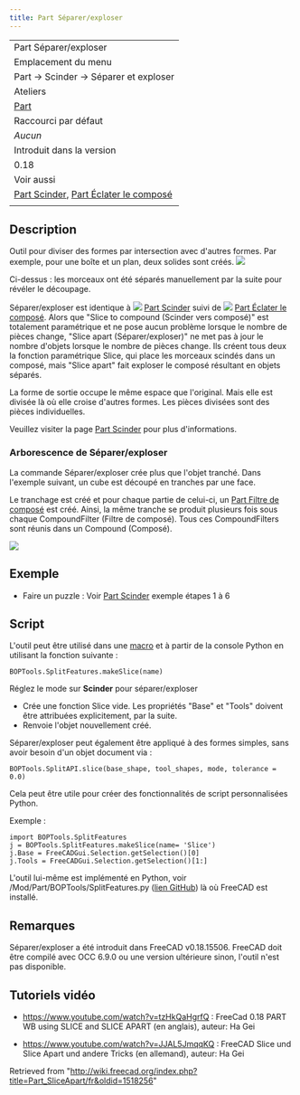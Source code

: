 ```yaml
---
title: Part Séparer/exploser
---
```

|  |
| --- |
| Part Séparer/exploser |
| Emplacement du menu |
| Part → Scinder → Séparer et exploser |
| Ateliers |
| [Part](/Part_Workbench/fr "Part Workbench/fr") |
| Raccourci par défaut |
| *Aucun* |
| Introduit dans la version |
| 0.18 |
| Voir aussi |
| [Part Scinder](/Part_Slice/fr "Part Slice/fr"), [Part Éclater le composé](/Part_ExplodeCompound/fr "Part ExplodeCompound/fr") |
|  |

## Description

Outil pour diviser des formes par intersection avec d'autres formes. Par exemple, pour une boîte et un plan, deux solides sont créés.
![](/images/Part_Slice_Demo.png)

Ci-dessus : les morceaux ont été séparés manuellement par la suite pour révéler le découpage.

Séparer/exploser est identique à ![](/images/Part_Slice.svg) [Part Scinder](/Part_Slice/fr "Part Slice/fr") suivi de ![](/images/Part_ExplodeCompound.svg) [Part Éclater le composé](/Part_ExplodeCompound/fr "Part ExplodeCompound/fr"). Alors que "Slice to compound (Scinder vers composé)" est totalement paramétrique et ne pose aucun problème lorsque le nombre de pièces change, "Slice apart (Séparer/exploser)" ne met pas à jour le nombre d'objets lorsque le nombre de pièces change. Ils créent tous deux la fonction paramétrique Slice, qui place les morceaux scindés dans un composé, mais "Slice apart" fait exploser le composé résultant en objets séparés.

La forme de sortie occupe le même espace que l'original. Mais elle est divisée là où elle croise d'autres formes. Les pièces divisées sont des pièces individuelles.

Veuillez visiter la page [Part Scinder](/Part_Slice/fr "Part Slice/fr") pour plus d'informations.

### Arborescence de Séparer/exploser

La commande Séparer/exploser crée plus que l'objet tranché. Dans l'exemple suivant, un cube est découpé en tranches par une face.

Le tranchage est créé et pour chaque partie de celui-ci, un [Part Filtre de composé](/Part_CompoundFilter/fr "Part CompoundFilter/fr") est créé. Ainsi, la même tranche se produit plusieurs fois sous chaque CompoundFilter (Filtre de composé). Tous ces CompoundFilters sont réunis dans un Compound (Composé).

![](/images/Part_SliceApartTree.png)

## Exemple

* Faire un puzzle : Voir [Part Scinder](/Part_Slice/fr "Part Slice/fr") exemple étapes 1 à 6

## Script

L'outil peut être utilisé dans une [macro](/Macros/fr "Macros/fr") et à partir de la console Python en utilisant la fonction suivante :

```
BOPTools.SplitFeatures.makeSlice(name)

```

Réglez le mode sur **Scinder** pour séparer/exploser

* Crée une fonction Slice vide. Les propriétés "Base" et "Tools" doivent être attribuées explicitement, par la suite.
* Renvoie l'objet nouvellement créé.

Séparer/exploser peut également être appliqué à des formes simples, sans avoir besoin d'un objet document via :

```
BOPTools.SplitAPI.slice(base_shape, tool_shapes, mode, tolerance = 0.0)

```

Cela peut être utile pour créer des fonctionnalités de script personnalisées Python.

Exemple :

```
import BOPTools.SplitFeatures
j = BOPTools.SplitFeatures.makeSlice(name= 'Slice')
j.Base = FreeCADGui.Selection.getSelection()[0]
j.Tools = FreeCADGui.Selection.getSelection()[1:]

```

L'outil lui-même est implémenté en Python, voir /Mod/Part/BOPTools/SplitFeatures.py ([lien GitHub](https://github.com/FreeCAD/FreeCAD/blob/master/src/Mod/Part/BOPTools/SplitFeatures.py)) là où FreeCAD est installé.

## Remarques

Séparer/exploser a été introduit dans FreeCAD v0.18.15506. FreeCAD doit être compilé avec OCC 6.9.0 ou une version ultérieure sinon, l'outil n'est pas disponible.

## Tutoriels vidéo

* <https://www.youtube.com/watch?v=tzHkQaHgrfQ> : FreeCad 0.18 PART WB using SLICE and SLICE APART (en anglais), auteur: Ha Gei

* <https://www.youtube.com/watch?v=JJAL5JmqqKQ> : FreeCAD Slice und Slice Apart und andere Tricks (en allemand), auteur: Ha Gei

Retrieved from "<http://wiki.freecad.org/index.php?title=Part_SliceApart/fr&oldid=1518256>"